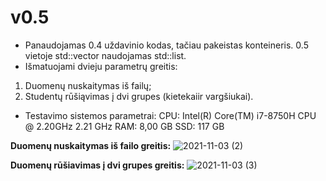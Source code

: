 

# v0.5
* Panaudojamas 0.4 uždavinio kodas, tačiau pakeistas konteineris. 0.5 vietoje std::vector naudojamas std::list. 
* Išmatuojami dvieju parametrų greitis: 
1. Duomenų nuskaitymas iš failų;
2. Studentų rūšiąvimas į dvi grupes (kietekaiir vargšiukai).

* Testavimo sistemos parametrai: 
CPU: Intel(R) Core(TM) i7-8750H CPU @ 2.20GHz   2.21 GHz 
RAM: 8,00 GB
SSD: 117 GB

**Duomenų nuskaitymas iš failo greitis:**
![2021-11-03 (2)](https://user-images.githubusercontent.com/91305186/140195840-43ecc771-862c-4094-83fd-2fb1547c8fea.png)


**Duomenų rūšiavimas į dvi grupes greitis:**
![2021-11-03 (3)](https://user-images.githubusercontent.com/91305186/140195844-da183ff4-41b6-4ee5-a4b5-c59bbcc25671.png)




